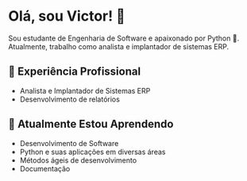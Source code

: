 # Olá, sou Victor! 👋

Sou estudante de Engenharia de Software e apaixonado por Python 🐍. <br>
Atualmente, trabalho como analista e implantador de sistemas ERP.

## 💼 Experiência Profissional
- Analista e Implantador de Sistemas ERP
- Desenvolvimento de relatórios

## 🌱 Atualmente Estou Aprendendo
- Desenvolvimento de Software
- Python e suas aplicações em diversas áreas
- Métodos ágeis de desenvolvimento
- Documentação
